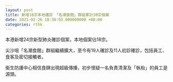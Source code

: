 ```yaml
---
layout: post
title: 新增18宗本地確診　「名潮食館」群組累計30宗個案
date: 2021-02-26 18:38:03.000000000 +08:00
categories: rthk
---
```


本港新增24宗新型肺炎確診個案，本地個案佔18宗。

尖沙咀「名潮食館」群組繼續擴大，至今有19人確診及11人初診確診，包括員工、食客及密切接觸者。

衞生防護中心相信食肆出現超級傳播，初步懷疑一名負責清潔及「執枱」的員工是源頭。

